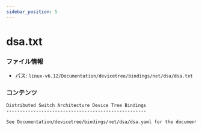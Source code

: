 ```yaml
---
sidebar_position: 5
---
```

# dsa.txt

### ファイル情報

- パス: `linux-v6.12/Documentation/devicetree/bindings/net/dsa/dsa.txt`

### コンテンツ

```txt
Distributed Switch Architecture Device Tree Bindings
----------------------------------------------------

See Documentation/devicetree/bindings/net/dsa/dsa.yaml for the documentation.

```
